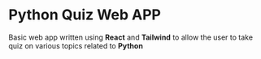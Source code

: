 # Python Quiz Web APP
Basic web app written using **React** and **Tailwind** to allow the user to take quiz on various topics related to **Python** 
